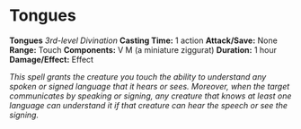 # Tongues

**Tongues**
_3rd-level Divination_
**Casting Time:** 1 action
**Attack/Save:** None
**Range:** Touch
**Components:** V M (a miniature ziggurat)
**Duration:** 1 hour
**Damage/Effect:** Effect

*This spell grants the creature you touch the ability to understand any spoken or signed language that it hears or sees. Moreover, when the target communicates by speaking or signing, any creature that knows at least one language can understand it if that creature can hear the speech or see the signing.*